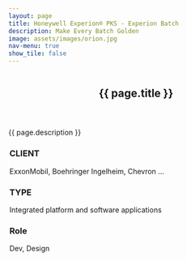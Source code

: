 ```yaml
---
layout: page
title: Honeywell Experion® PKS - Experion Batch
description: Make Every Batch Golden
image: assets/images/orion.jpg
nav-menu: true
show_tile: false
---
```


<!-- main -->
<div id="main" class="alt">

<section id="banner" class="style2">
    <div class="inner">
        <span class="image">
            <img src="{{ site.baseurl }}/{{ page.image }}" alt="">
        </span>
        <header class="major">
            <h1>{{ page.title }}</h1>
        </header>
        <div class="content">
            {{ page.description }}
        </div>
    </div>
</section>

<div class="row">
	<div class="4u 12u$(medium)" style="border-left:2px solid white">
		<h3>CLIENT</h3>
		<p>ExxonMobil, Boehringer Ingelheim, Chevron …</p>
	</div>
	<div class="4u 12u$(medium)" style="border-left:2px solid white">
		<h3>TYPE</h3>
		<p>Integrated platform and software applications</p>
	</div>
	<div class="4u$ 12u$(medium)" style="border-left:2px solid white">
		<h3>Role</h3>
		<p>Dev, Design</p>
	</div>
</div>


<!-- one -->
</div>